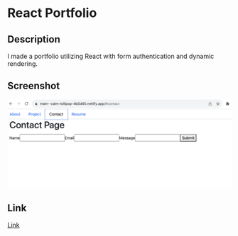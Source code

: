 # React Portfolio
## Description
I made a portfolio utilizing React with form authentication and dynamic rendering. 

## Screenshot
![Image](./screenshot.png)

## Link
[Link](https://main--calm-lollipop-4b0d45.netlify.app/)